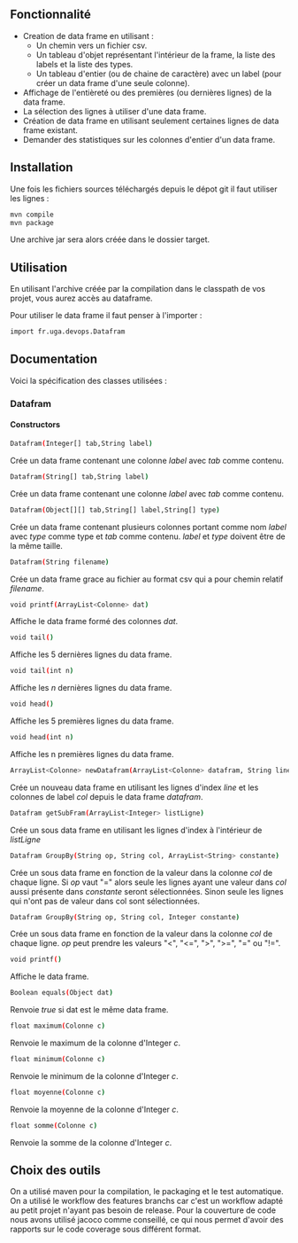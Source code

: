 ## Fonctionnalité

  - Creation de data frame en utilisant :
      * Un chemin vers un fichier csv.
      * Un tableau d'objet représentant l'intérieur de la frame, la liste des labels et la liste des types.
      * Un tableau d'entier (ou de chaine de caractère) avec un label (pour créer un data frame d'une seule colonne).
  - Affichage de l'entièreté ou des premières (ou dernières lignes) de la data frame.
  - La sélection des lignes à utiliser d'une data frame.
  - Création de data frame en utilisant seulement certaines lignes de data frame existant.
  - Demander des statistiques sur les colonnes d'entier d'un data frame.

## Installation

Une fois les fichiers sources téléchargés depuis le dépot git il faut utiliser les lignes :
```sh
mvn compile
mvn package
```

Une archive jar sera alors créée dans le dossier target.

## Utilisation

En utilisant l'archive créée par la compilation dans le classpath de vos projet, vous aurez accès au dataframe.

Pour utiliser le data frame il faut penser à l'importer :
```sh
import fr.uga.devops.Datafram
```

## Documentation
Voici la spécification des classes utilisées :

### Datafram

#### Constructors
```sh
Datafram(Integer[] tab,String label)
```
Crée un data frame contenant une colonne *label* avec *tab* comme contenu.

```sh
Datafram(String[] tab,String label)
```
Crée un data frame contenant une colonne *label* avec *tab* comme contenu.

```sh
Datafram(Object[][] tab,String[] label,String[] type)
```
Crée un data frame contenant plusieurs colonnes portant comme nom *label* avec *type* comme type et *tab* comme contenu.
*label* et *type* doivent être de la même taille.

```sh
Datafram(String filename)
```
Crée un data frame grace au fichier au format csv qui a pour chemin relatif *filename*.

```sh
void printf(ArrayList<Colonne> dat)
```
Affiche le data frame formé des colonnes *dat*.

```sh
void tail()
```
Affiche les 5 dernières lignes du data frame.

```sh
void tail(int n)
```
Affiche les *n* dernières lignes du data frame.

```sh
void head()
```
Affiche les 5 premières lignes du data frame.

```sh
void head(int n)
```
Affiche les n premières lignes du data frame.

```sh
ArrayList<Colonne> newDatafram(ArrayList<Colonne> datafram, String line, String col)
```
Crée un nouveau data frame en utilisant les lignes d'index *line* et les colonnes de label *col* depuis le data frame *datafram*.

```sh
Datafram getSubFram(ArrayList<Integer> listLigne)
```
Crée un sous data frame en utilisant les lignes d'index à l'intérieur de *listLigne*

```sh
Datafram GroupBy(String op, String col, ArrayList<String> constante)
```
Crée un sous data frame en fonction de la valeur dans la colonne *col* de chaque ligne.
Si *op* vaut "=" alors seule les lignes ayant une valeur dans *col* aussi présente dans *constante* seront sélectionnées.
Sinon seule les lignes qui n'ont pas de valeur dans col sont sélectionnées.

```sh
Datafram GroupBy(String op, String col, Integer constante)
```
Crée un sous data frame en fonction de la valeur dans la colonne *col* de chaque ligne.
*op* peut prendre les valeurs "<", "<=", ">", ">=", "=" ou "!=".

```sh
void printf()
```
Affiche le data frame.

```sh
Boolean equals(Object dat)
```
Renvoie *true* si dat est le même data frame.

```sh
float maximum(Colonne c)
```
Renvoie le maximum de la colonne d'Integer *c*.

```sh
float minimum(Colonne c)
```
Renvoie le minimum de la colonne d'Integer *c*.

```sh
float moyenne(Colonne c)
```
Renvoie la moyenne de la colonne d'Integer *c*.

```sh
float somme(Colonne c)
```
Renvoie la somme de la colonne d'Integer *c*.

## Choix des outils

On a utilisé maven pour la compilation, le packaging et le test automatique.
On a utilisé le workflow des features branchs car c'est un workflow adapté au petit projet n'ayant pas besoin de release.
Pour la couverture de code nous avons utilisé jacoco comme conseillé, ce qui nous permet d'avoir des rapports sur le code coverage sous différent format. 
